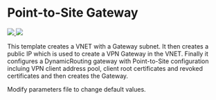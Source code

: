 # Point-to-Site Gateway

<a href="https://portal.azure.com/#create/Microsoft.Template/uri/https%3A%2F%2Fraw.githubusercontent.com%2FAzure%2Fazure-quickstart-templates%2Fmaster%2F101-point-to-site%2Fazuredeploy.json" target="_blank">
    <img src="http://azuredeploy.net/deploybutton.png"/>
</a>
<a href="http://armviz.io/#/?load=https%3A%2F%2Fraw.githubusercontent.com%2FAzure%2Fazure-quickstart-templates%2Fmaster%2F101-point-to-site%2Fazuredeploy.json" target="_blank">
    <img src="http://armviz.io/visualizebutton.png"/>
</a>

This template creates a VNET with a Gateway subnet. It then creates a public IP which is used to create a VPN Gateway in the VNET. Finally it configures a DynamicRouting gateway with Point-to-Site configuration incluing VPN client address pool, client root certificates and revoked certificates and then creates the Gateway.

Modify parameters file to change default values.